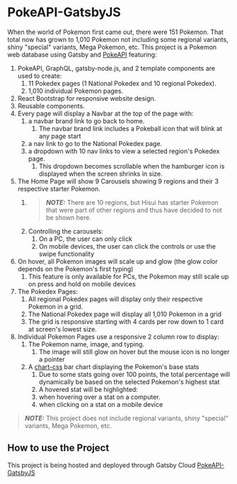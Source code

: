 # PokeAPI-GatsbyJS

When the world of Pokemon first came out, there were 151 Pokemon. That total now has grown to 1,010 Pokemon not including some regional variants, shiny "special" variants, Mega Pokemon, etc. This project is a Pokemon web database using Gatsby and [PokeAPI](https://www.gatsbyjs.com/plugins/gatsby-source-pokeapi/) featuring:

1. PokeAPI, GraphQL, gatsby-node.js, and 2 template components are used to create:
   1. 11 Pokedex pages (1 National Pokedex and 10 regional Pokedex).
   2. 1,010 individual Pokemon pages.
2. React Bootstrap for responsive website design.
3. Reusable components.
4. Every page will display a Navbar at the top of the page with:
   1. a navbar brand link to go back to home.
      1. The navbar brand link includes a Pokeball icon that will blink at any page start
   2. a nav link to go to the National Pokedex page.
   3. a dropdown with 10 nav links to view a selected region's Pokedex page.
      1. This dropdown becomes scrollable when the hamburger icon is displayed when the screen shrinks in size.
5. The Home Page will show 9 Carousels showing 9 regions and their 3 respective starter Pokemon.
   1. > **_NOTE:_** There are 10 regions, but Hisui has starter Pokemon that were part of other regions and thus have decided to not be shown here.
   2. Controlling the carousels:
      1. On a PC, the user can only click
      2. On mobile devices, the user can click the controls or use the swipe functionality
6. On hover, all Pokemon images will scale up and glow (the glow color depends on the Pokemon's first typing)
   1. This feature is only available for PCs, the Pokemon may still scale up on press and hold on mobile devices
7. The Pokedex Pages:
   1. All regional Pokedex pages will display only their respective Pokemon in a grid.
   2. The National Pokedex page will display all 1,010 Pokemon in a grid
   3. The grid is responsive starting with 4 cards per row down to 1 card at screen's lowest size.
8. Individual Pokemon Pages use a responsive 2 column row to display:
   1. The Pokemon name, image, and typing.
      1. The image will still glow on hover but the mouse icon is no longer a pointer
   2. A [chart-css](https://www.gatsbyjs.com/plugins/gatsby-plugin-charts-css/) bar chart displaying the Pokemon's base stats
      1. Due to some stats going over 100 points, the total percentage will dynamically be based on the selected Pokemon's highest stat
      2. A hovered stat will be highlighted:
      3. when hovering over a stat on a computer.
      4. when clicking on a stat on a mobile device

> **_NOTE:_** This project does not include regional variants, shiny "special" variants, Mega Pokemon, etc.

## How to use the Project

This project is being hosted and deployed through Gatsby Cloud [PokeAPI-GatsbyJS](https://pokeapigatsbyjs.gatsbyjs.io/)
